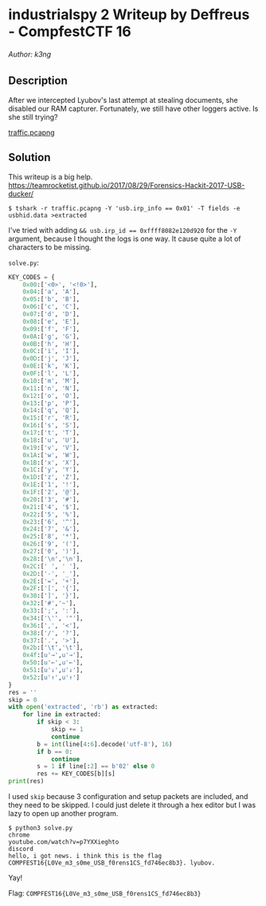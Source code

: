 # industrialspy 2 Writeup by Deffreus - CompfestCTF 16

######  Author: k3ng

## Description

After we intercepted Lyubov's last attempt at stealing documents, she disabled our RAM capturer.
Fortunately, we still have other loggers active.
Is she still trying?

[traffic.pcapng](https://ctf.compfest.id/files/4cfb81a1c0c9420fef9224284e29e7b1/traffic.pcapng?token=eyJ1c2VyX2lkIjo3MiwidGVhbV9pZCI6MzA3LCJmaWxlX2lkIjo0M30.ZrDI4g.Vg_0XZqm48xsvxTDDXzl7huHE18)

## Solution

This writeup is a big help.
https://teamrocketist.github.io/2017/08/29/Forensics-Hackit-2017-USB-ducker/

```
$ tshark -r traffic.pcapng -Y 'usb.irp_info == 0x01' -T fields -e usbhid.data >extracted
```

I've tried with adding `&& usb.irp_id == 0xffff8082e120d920` for the `-Y` argument, because I thought the logs is one way.
It cause quite a lot of characters to be missing.

`solve.py`:

```solve.py
KEY_CODES = {
    0x00:['<0>', '<!0>'],
    0x04:['a', 'A'],
    0x05:['b', 'B'],
    0x06:['c', 'C'],
    0x07:['d', 'D'],
    0x08:['e', 'E'],
    0x09:['f', 'F'],
    0x0A:['g', 'G'],
    0x0B:['h', 'H'],
    0x0C:['i', 'I'],
    0x0D:['j', 'J'],
    0x0E:['k', 'K'],
    0x0F:['l', 'L'],
    0x10:['m', 'M'],
    0x11:['n', 'N'],
    0x12:['o', 'O'],
    0x13:['p', 'P'],
    0x14:['q', 'Q'],
    0x15:['r', 'R'],
    0x16:['s', 'S'],
    0x17:['t', 'T'],
    0x18:['u', 'U'],
    0x19:['v', 'V'],
    0x1A:['w', 'W'],
    0x1B:['x', 'X'],
    0x1C:['y', 'Y'],
    0x1D:['z', 'Z'],
    0x1E:['1', '!'],
    0x1F:['2', '@'],
    0x20:['3', '#'],
    0x21:['4', '$'],
    0x22:['5', '%'],
    0x23:['6', '^'],
    0x24:['7', '&'],
    0x25:['8', '*'],
    0x26:['9', '('],
    0x27:['0', ')'],
    0x28:['\n','\n'],
    0x2C:[' ', ' '],
    0x2D:['-', '_'],
    0x2E:['=', '+'],
    0x2F:['[', '{'],
    0x30:[']', '}'],
    0x32:['#','~'],
    0x33:[';', ':'],
    0x34:['\'', '"'],
    0x36:[',', '<'],
    0x38:['/', '?'],
    0x37:['.', '>'],
    0x2b:['\t','\t'],
    0x4f:[u'→',u'→'],
    0x50:[u'←',u'←'],
    0x51:[u'↓',u'↓'],
    0x52:[u'↑',u'↑']
}
res = ''
skip = 0
with open('extracted', 'rb') as extracted:
    for line in extracted:
        if skip < 3:
            skip += 1
            continue
        b = int(line[4:6].decode('utf-8'), 16)
        if b == 0:
            continue
        s = 1 if line[:2] == b'02' else 0
        res += KEY_CODES[b][s]
print(res)
```

I used `skip` because 3 configuration and setup packets are included, and they need to be skipped.
I could just delete it through a hex editor but I was lazy to open up another program.

```
$ python3 solve.py
chrome
youtube.com/watch?v=p7YXXieghto
discord
hello, i got news. i think this is the flag COMPFEST16{L0Ve_m3_s0me_USB_f0rens1CS_fd746ec8b3}. lyubov.
```

Yay!

Flag: `COMPFEST16{L0Ve_m3_s0me_USB_f0rens1CS_fd746ec8b3}`
